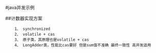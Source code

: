 #java并发示例

##计数器实现方案
```aidl
    1、 synchronized
    2、 volatile + cas
    3、 原子类，其原理也是volatile + cas
    4、 LongAdder类，性能比cas要好 但是sum值不准确 最终一致性 高并发适用
```
